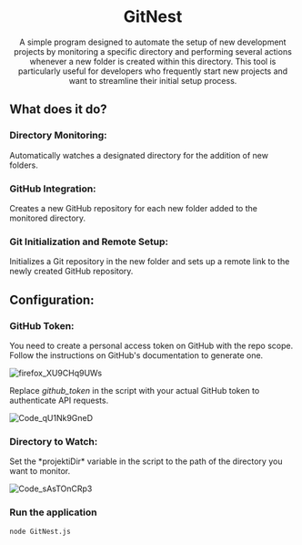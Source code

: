 <h1 align="center">GitNest</h1>
<p align="center">A simple program designed to automate the setup of new development projects by monitoring a specific directory and performing several actions whenever a new folder is created within this directory. This tool is particularly useful for developers who frequently start new projects and want to streamline their initial setup process.</p>

<h2>What does it do?</h2>

<h3>Directory Monitoring:</h3>
Automatically watches a designated directory for the addition of new folders.
        
<h3>GitHub Integration:</h3>
Creates a new GitHub repository for each new folder added to the monitored directory.
        
<h3>Git Initialization and Remote Setup:</h3>
Initializes a Git repository in the new folder and sets up a remote link to the newly created GitHub repository.

<h2>Configuration:</h2>
<h3>GitHub Token:</h3> 
You need to create a personal access token on GitHub with the repo scope. Follow the instructions on GitHub's documentation to generate one.

![firefox_XU9CHq9UWs](https://github.com/SladeSD/GitNest/assets/105843300/e20cf361-f08b-4e98-99a2-e9b7579cee85)

Replace *github_token* in the script with your actual GitHub token to authenticate API requests.

![Code_qU1Nk9GneD](https://github.com/SladeSD/GitNest/assets/105843300/321aa6cb-19a3-401f-b227-b99508753223)

<h3>Directory to Watch:</h3> 
Set the *projektiDir* variable in the script to the path of the directory you want to monitor.

![Code_sAsTOnCRp3](https://github.com/SladeSD/GitNest/assets/105843300/5d40e998-78d6-433e-b3dd-6201cf2a8cce)

<h3>Run the application</h3>

```bash
node GitNest.js
